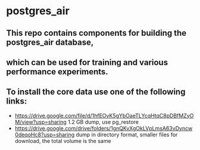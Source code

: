 # postgres\_air
## This repo contains components for building the postgres_air database, 
## which can be used for training and various performance experiments.
## To install the core data use one of the following links:

*  https://drive.google.com/file/d/1hfEOvK5gYbOaeTLYcqHtqC8pDBfMZyOM/view?usp=sharing
   1.2 GB dump, use pg_restore
*  https://drive.google.com/drive/folders/1gnQKvXgOkLVpLmsA63vDyncw0deqoHc8?usp=sharing
   dump in directory format, smaller files for download, the total volume is the same
   
